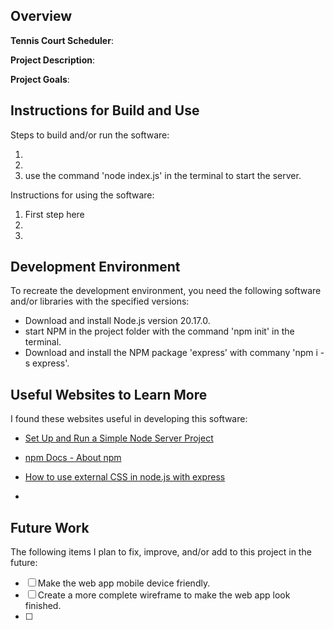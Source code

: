 ## Overview

**Tennis Court Scheduler**:

**Project Description**:

**Project Goals**:

## Instructions for Build and Use

Steps to build and/or run the software:

1. 
2.
3. use the command 'node index.js' in the terminal to start the server.

Instructions for using the software:

1. First step here
2.
3.

## Development Environment 

To recreate the development environment, you need the following software and/or libraries with the specified versions:

* Download and install Node.js version 20.17.0. 
* start NPM in the project folder with the command 'npm init' in the terminal. 
* Download and install the NPM package 'express' with commany 'npm i -s express'. 
 

## Useful Websites to Learn More

I found these websites useful in developing this software:

* [Set Up and Run a Simple Node Server Project](levelup.gitconnected.com/set-up-and-run-a-simple-node-server-project-38b403a3dc09)

* [npm Docs - About npm](https://docs.npmjs.com/about-npm)
* [How to use external CSS in node.js with express](https://medium.com/@kyosuke0215/how-to-use-external-css-in-node-js-with-express-f50d2a956e3a)

*

## Future Work

The following items I plan to fix, improve, and/or add to this project in the future:

* [ ] Make the web app mobile device friendly. 
* [ ] Create a more complete wireframe to make the web app look finished. 
* [ ]
